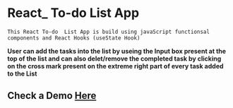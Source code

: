 # React_ To-do List App
`This React To-do  List App is build using javaScript functionsal components and React Hooks (useState Hook)`



__User can add the tasks into the list by useing the Input box present at the top of the list and can also delet/remove the completed task by clicking on the cross mark present on the extreme right part of every task added to the List__

## Check a Demo [Here](https://distracted-meninsky-19f46a.netlify.app/)
